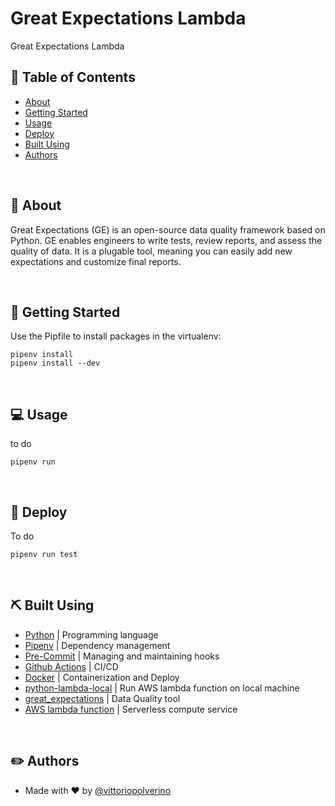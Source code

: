 # Great Expectations Lambda
Great Expectations Lambda

## 📜 Table of Contents
- [About](#about)
- [Getting Started](#getting_started)
- [Usage](#usage)
- [Deploy](#deploy)
- [Built Using](#built_using)
- [Authors](#authors)

<br />

## 🧐 About <a name = "about"></a>
Great Expectations (GE) is an open-source data quality framework based on Python. GE enables engineers to write tests, review reports, and assess the quality of data. It is a plugable tool, meaning you can easily add new expectations and customize final reports.

<br />

## 🏁 Getting Started <a name = "getting_started"></a>

Use the Pipfile to install packages in the virtualenv:

```
pipenv install
pipenv install --dev
```

<br />

## 💻 Usage <a name="usage"></a>
to do
```
pipenv run
```

<br />

## 🚀 Deploy <a name = "deploy"></a>
To do
```
pipenv run test
```

<br />

## ⛏️ Built Using <a name = "built_using"></a>
- [Python](https://www.python.org/) | Programming language
- [Pipenv](https://pipenv.pypa.io/en/latest/) | Dependency management
- [Pre-Commit](https://pre-commit.com/) | Managing and maintaining hooks
- [Github Actions](https://github.com/features/actions) | CI/CD
- [Docker](https://www.docker.com/) | Containerization and Deploy
- [python-lambda-local](https://github.com/HDE/python-lambda-local) | Run AWS lambda function on local machine
- [great_expectations](https://greatexpectations.io/) | Data Quality tool
- [AWS lambda function](https://aws.amazon.com/lambda/) | Serverless compute service

<br />

## ✏️ Authors <a name = "authors"></a>
- Made with ❤️  by [@vittoriopolverino](https://github.com/vittoriopolverino)
